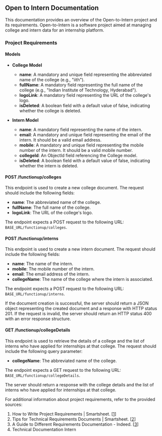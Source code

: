 ## Open to Intern Documentation

This documentation provides an overview of the Open-to-Intern project and its requirements. Open-to-Intern is a software project aimed at managing college and intern data for an internship platform.

### Project Requirements

#### Models

- **College Model**
  - **name**: A mandatory and unique field representing the abbreviated name of the college (e.g., "iith").
  - **fullName**: A mandatory field representing the full name of the college (e.g., "Indian Institute of Technology, Hyderabad").
  - **logoLink**: A mandatory field representing the URL of the college's logo.
  - **isDeleted**: A boolean field with a default value of false, indicating whether the college is deleted.

- **Intern Model**
  - **name**: A mandatory field representing the name of the intern.
  - **email**: A mandatory and unique field representing the email of the intern. It should be a valid email address.
  - **mobile**: A mandatory and unique field representing the mobile number of the intern. It should be a valid mobile number.
  - **collegeId**: An ObjectId field referencing the College model.
  - **isDeleted**: A boolean field with a default value of false, indicating whether the intern is deleted.

#### POST /functionup/colleges

This endpoint is used to create a new college document. The request should include the following fields:

- **name**: The abbreviated name of the college.
- **fullName**: The full name of the college.
- **logoLink**: The URL of the college's logo.

The endpoint expects a POST request to the following URL: `BASE_URL/functionup/colleges`.

#### POST /functionup/interns

This endpoint is used to create a new intern document. The request should include the following fields:

- **name**: The name of the intern.
- **mobile**: The mobile number of the intern.
- **email**: The email address of the intern.
- **collegeName**: The name of the college where the intern is associated.

The endpoint expects a POST request to the following URL: `BASE_URL/functionup/interns`.

If the document creation is successful, the server should return a JSON object representing the created document and a response with HTTP status 201. If the request is invalid, the server should return an HTTP status 400 with an error response structure.

#### GET /functionup/collegeDetails

This endpoint is used to retrieve the details of a college and the list of interns who have applied for internships at that college. The request should include the following query parameter:

- **collegeName**: The abbreviated name of the college.

The endpoint expects a GET request to the following URL: `BASE_URL/functionup/collegeDetails`.

The server should return a response with the college details and the list of interns who have applied for internships at that college.



For additional information about project requirements, refer to the provided sources:

1. How to Write Project Requirements | Smartsheet. [[1](https://www.smartsheet.com/content/project-requirements)]
2. Tips for Technical Requirements Documents | Smartsheet. [[2](https://www.smartsheet.com/wise-words-about-writing-technical-requirements-documents)]
3. A Guide to Different Requirements Documentation - Indeed. [[3](https://ca.indeed.com/career-advice/career-development/requirements-documentation)]
4. Technical Documentation Intern